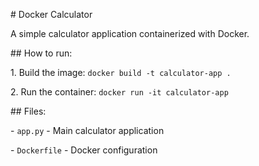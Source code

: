 \# Docker Calculator



A simple calculator application containerized with Docker.



\## How to run:

1\. Build the image: `docker build -t calculator-app .`

2\. Run the container: `docker run -it calculator-app`



\## Files:

\- `app.py` - Main calculator application

\- `Dockerfile` - Docker configuration

